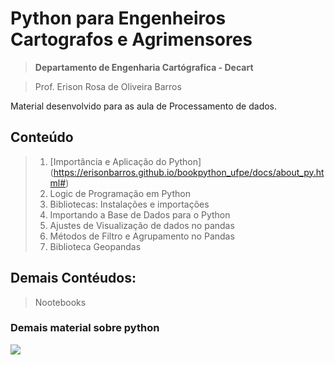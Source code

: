 # Python para Engenheiros Cartografos e Agrimensores
> **Departamento de Engenharia Cartógrafica - Decart**

> Prof. Erison Rosa de Oliveira Barros

Material desenvolvido para as aula de Processamento de dados.

## Conteúdo
> 1. [Importância e Aplicação do Python] (https://erisonbarros.github.io/bookpython_ufpe/docs/about_py.html#)
> 2. Logic de Programação  em Python
> 3. Bibliotecas: Instalações e importações 
> 4. Importando a Base de Dados para o Python
> 5. Ajustes de Visualização de dados no pandas
> 6. Métodos de Filtro e Agrupamento no Pandas
> 8. Biblioteca Geopandas

## Demais Contéudos:
> Nootebooks

### Demais material sobre python

![ ](https://i.ibb.co/vjjRjKj/Pythons.jpg)








